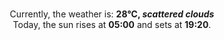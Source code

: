 <p  align="center"><br/>Currently, the weather is: <b> 28°C, <i>scattered clouds</i></b></br>Today, the sun rises at <b>05:00</b> and sets at <b>19:20</b>.</p>